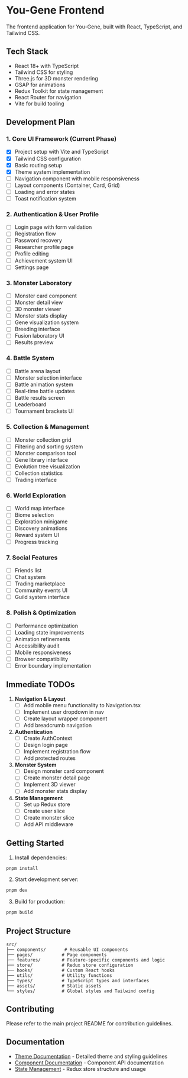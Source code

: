 # You-Gene Frontend

The frontend application for You-Gene, built with React, TypeScript, and Tailwind CSS.

## Tech Stack

- React 18+ with TypeScript
- Tailwind CSS for styling
- Three.js for 3D monster rendering
- GSAP for animations
- Redux Toolkit for state management
- React Router for navigation
- Vite for build tooling

## Development Plan

### 1. Core UI Framework (Current Phase)
- [x] Project setup with Vite and TypeScript
- [x] Tailwind CSS configuration
- [x] Basic routing setup
- [x] Theme system implementation
- [ ] Navigation component with mobile responsiveness
- [ ] Layout components (Container, Card, Grid)
- [ ] Loading and error states
- [ ] Toast notification system

### 2. Authentication & User Profile
- [ ] Login page with form validation
- [ ] Registration flow
- [ ] Password recovery
- [ ] Researcher profile page
- [ ] Profile editing
- [ ] Achievement system UI
- [ ] Settings page

### 3. Monster Laboratory
- [ ] Monster card component
- [ ] Monster detail view
- [ ] 3D monster viewer
- [ ] Monster stats display
- [ ] Gene visualization system
- [ ] Breeding interface
- [ ] Fusion laboratory UI
- [ ] Results preview

### 4. Battle System
- [ ] Battle arena layout
- [ ] Monster selection interface
- [ ] Battle animation system
- [ ] Real-time battle updates
- [ ] Battle results screen
- [ ] Leaderboard
- [ ] Tournament brackets UI

### 5. Collection & Management
- [ ] Monster collection grid
- [ ] Filtering and sorting system
- [ ] Monster comparison tool
- [ ] Gene library interface
- [ ] Evolution tree visualization
- [ ] Collection statistics
- [ ] Trading interface

### 6. World Exploration
- [ ] World map interface
- [ ] Biome selection
- [ ] Exploration minigame
- [ ] Discovery animations
- [ ] Reward system UI
- [ ] Progress tracking

### 7. Social Features
- [ ] Friends list
- [ ] Chat system
- [ ] Trading marketplace
- [ ] Community events UI
- [ ] Guild system interface

### 8. Polish & Optimization
- [ ] Performance optimization
- [ ] Loading state improvements
- [ ] Animation refinements
- [ ] Accessibility audit
- [ ] Mobile responsiveness
- [ ] Browser compatibility
- [ ] Error boundary implementation

## Immediate TODOs

1. **Navigation & Layout**
   - [ ] Add mobile menu functionality to Navigation.tsx
   - [ ] Implement user dropdown in nav
   - [ ] Create layout wrapper component
   - [ ] Add breadcrumb navigation

2. **Authentication**
   - [ ] Create AuthContext
   - [ ] Design login page
   - [ ] Implement registration flow
   - [ ] Add protected routes

3. **Monster System**
   - [ ] Design monster card component
   - [ ] Create monster detail page
   - [ ] Implement 3D viewer
   - [ ] Add monster stats display

4. **State Management**
   - [ ] Set up Redux store
   - [ ] Create user slice
   - [ ] Create monster slice
   - [ ] Add API middleware

## Getting Started

1. Install dependencies:
```bash
pnpm install
```

2. Start development server:
```bash
pnpm dev
```

3. Build for production:
```bash
pnpm build
```

## Project Structure
```
src/
├── components/       # Reusable UI components
├── pages/           # Page components
├── features/        # Feature-specific components and logic
├── store/           # Redux store configuration
├── hooks/           # Custom React hooks
├── utils/           # Utility functions
├── types/           # TypeScript types and interfaces
├── assets/          # Static assets
└── styles/          # Global styles and Tailwind config
```

## Contributing

Please refer to the main project README for contribution guidelines.

## Documentation

- [Theme Documentation](./THEME.md) - Detailed theme and styling guidelines
- [Component Documentation](./docs/COMPONENTS.md) - Component API documentation
- [State Management](./docs/STATE.md) - Redux store structure and usage 